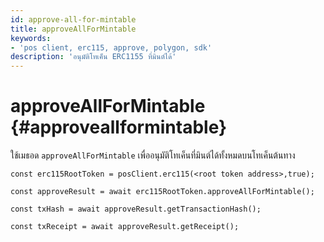 ```yaml
---
id: approve-all-for-mintable
title: approveAllForMintable
keywords:
- 'pos client, erc115, approve, polygon, sdk'
description: 'อนุมัติโทเค็น ERC1155 ที่มินต์ได้'
---
```


# approveAllForMintable {#approveallformintable}

ใช้เมธอด `approveAllForMintable` เพื่ออนุมัติโทเค็นที่มินต์ได้ทั้งหมดบนโทเค็นต้นทาง

```
const erc115RootToken = posClient.erc115(<root token address>,true);

const approveResult = await erc115RootToken.approveAllForMintable();

const txHash = await approveResult.getTransactionHash();

const txReceipt = await approveResult.getReceipt();

```
